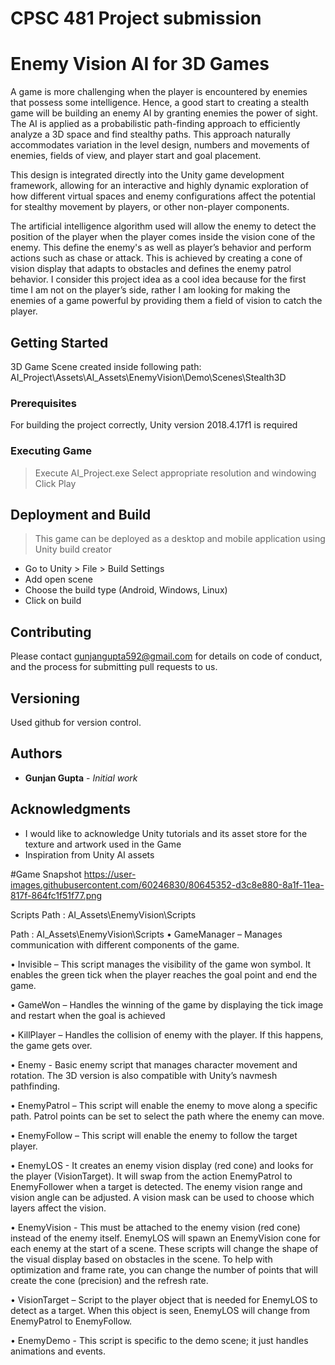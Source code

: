# CPSC 481 Project submission
# Enemy Vision AI for 3D Games

A game is more challenging when the player is encountered by enemies that possess some intelligence. Hence, a good start to creating a stealth game will be building an enemy AI by granting enemies the power of sight. The AI is applied as a probabilistic path-finding approach to efficiently analyze a 3D space and find stealthy paths. This approach naturally accommodates variation in the level design, numbers and movements of enemies, fields of view, and player start and goal placement. 

This design is integrated directly into the Unity game development framework, allowing for an interactive and highly dynamic exploration of how different virtual spaces and enemy configurations affect the potential for stealthy movement by players, or other non-player components.

The artificial intelligence algorithm used will allow the enemy to detect the position of the player when the player comes inside the vision cone of the enemy. This define the enemy's as well as player’s behavior and perform actions such as chase or attack. This is achieved by creating a cone of vision display that adapts to obstacles and defines the enemy patrol behavior. 
I consider this project idea as a cool idea because for the first time I am not on the player’s side, rather I am looking for making the enemies of a game powerful by providing them a field of vision to catch the player. 


## Getting Started
3D Game Scene created inside following path:
AI_Project\Assets\AI_Assets\EnemyVision\Demo\Scenes\Stealth3D

### Prerequisites

For building the project correctly, Unity version 2018.4.17f1 is required

### Executing Game
> Execute AI_Project.exe
> Select appropriate resolution and windowing
> Click Play

## Deployment and Build
> This game can be deployed as a desktop and mobile application using Unity build creator

- Go to Unity > File > Build Settings
- Add open scene
- Choose the build type (Android, Windows, Linux)
- Click on build

## Contributing

Please contact gunjangupta592@gmail.com for details on code of conduct, and the process for submitting pull requests to us.

## Versioning

Used github for version control. 

## Authors

* **Gunjan Gupta** - *Initial work* 

## Acknowledgments

* I would like to acknowledge Unity tutorials and its asset store for the texture and artwork used in the Game 
* Inspiration from Unity AI assets

#Game Snapshot
https://user-images.githubusercontent.com/60246830/80645352-d3c8e880-8a1f-11ea-817f-864fc1f51f77.png

Scripts
Path : AI_Assets\EnemyVision\Scripts

Path : AI_Assets\EnemyVision\Scripts
• GameManager – Manages communication with different components of the game.

• Invisible – This script manages the visibility of the game won symbol. It enables the green tick when the player reaches the goal point and end the game.

• GameWon – Handles the winning of the game by displaying the tick image and restart when the goal is achieved

• KillPlayer – Handles the collision of enemy with the player. If this happens, the game gets over.

• Enemy - Basic enemy script that manages character movement and rotation. The 3D version is also compatible with Unity’s navmesh pathfinding.

• EnemyPatrol – This script will enable the enemy to move along a specific path. Patrol points can be set to select the path where the enemy can move.

• EnemyFollow – This script will enable the enemy to follow the target player.

• EnemyLOS - It creates an enemy vision display (red cone) and looks for the player (VisionTarget). It will swap from the action EnemyPatrol to EnemyFollower when a target is detected. The enemy vision range and vision angle can be adjusted. A vision mask can be used to choose which layers affect the vision.

• EnemyVision - This must be attached to the enemy vision (red cone) instead of the enemy itself. EnemyLOS will spawn an EnemyVision cone for each enemy at the start of a scene. These scripts will change the shape of the visual display based on obstacles in the scene. To help with optimization and frame rate, you can change the number of points that will create the cone (precision) and the refresh rate.

• VisionTarget – Script to the player object that is needed for EnemyLOS to detect as a target. When this object is seen, EnemyLOS will change from EnemyPatrol to EnemyFollow.

• EnemyDemo - This script is specific to the demo scene; it just handles animations and events. 
